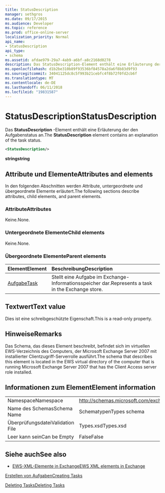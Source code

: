 ```yaml
---
title: StatusDescription
manager: sethgros
ms.date: 09/17/2015
ms.audience: Developer
ms.topic: reference
ms.prod: office-online-server
localization_priority: Normal
api_name:
- StatusDescription
api_type:
- schema
ms.assetid: afdae979-29a7-4ab9-a6bf-a8c2168d0278
description: Das StatusDescription-Element enthält eine Erläuterung der den Aufgabenstatus an.
ms.openlocfilehash: d1b2be310b89f93536bf84578a2da6f8b83d9f93
ms.sourcegitcommit: 34041125dc8c5f993b21cebfc4f8b72f0fd2cb6f
ms.translationtype: MT
ms.contentlocale: de-DE
ms.lasthandoff: 06/11/2018
ms.locfileid: "19831587"
---
```

# <a name="statusdescription"></a><span data-ttu-id="82fa3-103">StatusDescription</span><span class="sxs-lookup"><span data-stu-id="82fa3-103">StatusDescription</span></span>

<span data-ttu-id="82fa3-104">Das **StatusDescription** -Element enthält eine Erläuterung der den Aufgabenstatus an.</span><span class="sxs-lookup"><span data-stu-id="82fa3-104">The **StatusDescription** element contains an explanation of the task status.</span></span> 
  
```xml
<StatusDescription/>
```

 <span data-ttu-id="82fa3-105">**string**</span><span class="sxs-lookup"><span data-stu-id="82fa3-105">**string**</span></span>
## <a name="attributes-and-elements"></a><span data-ttu-id="82fa3-106">Attribute und Elemente</span><span class="sxs-lookup"><span data-stu-id="82fa3-106">Attributes and elements</span></span>

<span data-ttu-id="82fa3-107">In den folgenden Abschnitten werden Attribute, untergeordnete und übergeordnete Elemente erläutert.</span><span class="sxs-lookup"><span data-stu-id="82fa3-107">The following sections describe attributes, child elements, and parent elements.</span></span>
  
### <a name="attributes"></a><span data-ttu-id="82fa3-108">Attribute</span><span class="sxs-lookup"><span data-stu-id="82fa3-108">Attributes</span></span>

<span data-ttu-id="82fa3-109">Keine.</span><span class="sxs-lookup"><span data-stu-id="82fa3-109">None.</span></span>
  
### <a name="child-elements"></a><span data-ttu-id="82fa3-110">Untergeordnete Elemente</span><span class="sxs-lookup"><span data-stu-id="82fa3-110">Child elements</span></span>

<span data-ttu-id="82fa3-111">Keine.</span><span class="sxs-lookup"><span data-stu-id="82fa3-111">None.</span></span>
  
### <a name="parent-elements"></a><span data-ttu-id="82fa3-112">Übergeordnete Elemente</span><span class="sxs-lookup"><span data-stu-id="82fa3-112">Parent elements</span></span>

|<span data-ttu-id="82fa3-113">**Element**</span><span class="sxs-lookup"><span data-stu-id="82fa3-113">**Element**</span></span>|<span data-ttu-id="82fa3-114">**Beschreibung**</span><span class="sxs-lookup"><span data-stu-id="82fa3-114">**Description**</span></span>|
|:-----|:-----|
|[<span data-ttu-id="82fa3-115">Aufgabe</span><span class="sxs-lookup"><span data-stu-id="82fa3-115">Task</span></span>](task.md) <br/> |<span data-ttu-id="82fa3-116">Stellt eine Aufgabe im Exchange-Informationsspeicher dar.</span><span class="sxs-lookup"><span data-stu-id="82fa3-116">Represents a task in the Exchange store.</span></span>  <br/> |
   
## <a name="text-value"></a><span data-ttu-id="82fa3-117">Textwert</span><span class="sxs-lookup"><span data-stu-id="82fa3-117">Text value</span></span>

<span data-ttu-id="82fa3-118">Dies ist eine schreibgeschützte Eigenschaft.</span><span class="sxs-lookup"><span data-stu-id="82fa3-118">This is a read-only property.</span></span>
  
## <a name="remarks"></a><span data-ttu-id="82fa3-119">Hinweise</span><span class="sxs-lookup"><span data-stu-id="82fa3-119">Remarks</span></span>

<span data-ttu-id="82fa3-120">Das Schema, das dieses Element beschreibt, befindet sich im virtuellen EWS-Verzeichnis des Computers, der Microsoft Exchange Server 2007 mit installierter Clientzugriff-Serverrolle ausführt.</span><span class="sxs-lookup"><span data-stu-id="82fa3-120">The schema that describes this element is located in the EWS virtual directory of the computer that is running Microsoft Exchange Server 2007 that has the Client Access server role installed.</span></span>
  
## <a name="element-information"></a><span data-ttu-id="82fa3-121">Informationen zum Element</span><span class="sxs-lookup"><span data-stu-id="82fa3-121">Element information</span></span>

|||
|:-----|:-----|
|<span data-ttu-id="82fa3-122">Namespace</span><span class="sxs-lookup"><span data-stu-id="82fa3-122">Namespace</span></span>  <br/> |http://schemas.microsoft.com/exchange/services/2006/types  <br/> |
|<span data-ttu-id="82fa3-123">Name des Schemas</span><span class="sxs-lookup"><span data-stu-id="82fa3-123">Schema Name</span></span>  <br/> |<span data-ttu-id="82fa3-124">Schematypen</span><span class="sxs-lookup"><span data-stu-id="82fa3-124">Types schema</span></span>  <br/> |
|<span data-ttu-id="82fa3-125">Überprüfungsdatei</span><span class="sxs-lookup"><span data-stu-id="82fa3-125">Validation File</span></span>  <br/> |<span data-ttu-id="82fa3-126">Types.xsd</span><span class="sxs-lookup"><span data-stu-id="82fa3-126">Types.xsd</span></span>  <br/> |
|<span data-ttu-id="82fa3-127">Leer kann sein</span><span class="sxs-lookup"><span data-stu-id="82fa3-127">Can be Empty</span></span>  <br/> |<span data-ttu-id="82fa3-128">False</span><span class="sxs-lookup"><span data-stu-id="82fa3-128">False</span></span>  <br/> |
   
## <a name="see-also"></a><span data-ttu-id="82fa3-129">Siehe auch</span><span class="sxs-lookup"><span data-stu-id="82fa3-129">See also</span></span>



- [<span data-ttu-id="82fa3-130">EWS-XML-Elemente in Exchange</span><span class="sxs-lookup"><span data-stu-id="82fa3-130">EWS XML elements in Exchange</span></span>](ews-xml-elements-in-exchange.md)


[<span data-ttu-id="82fa3-131">Erstellen von Aufgaben</span><span class="sxs-lookup"><span data-stu-id="82fa3-131">Creating Tasks</span></span>](http://msdn.microsoft.com/library/0ef97334-e8a0-4f67-a23a-dd9e2bbad49f%28Office.15%29.aspx)
  
[<span data-ttu-id="82fa3-132">Deleting Tasks</span><span class="sxs-lookup"><span data-stu-id="82fa3-132">Deleting Tasks</span></span>](http://msdn.microsoft.com/library/a3d7e25f-8a35-4901-b1d9-d31f418ab340%28Office.15%29.aspx)

